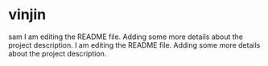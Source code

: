 # vinjin
sam
I am editing the README file. Adding some more details about the project description.
I am editing the README file. Adding some more details about the project description.
